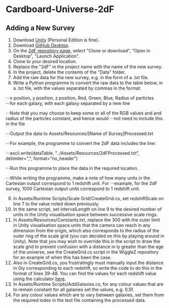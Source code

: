 # Cardboard-Universe-2dF
## Adding a New Survey
1. Download [Unity](https://unity3d.com/) (Personal Edition is fine).
2. Download [GitHub Desktop](https://desktop.github.com/).
3. On the [2dF repository page](https://github.com/RossKnapman/Cardboard-Universe-2dF), select "Clone or download", "Open in Desktop", "Launch Application".
4. Clone to your desired location.
5. Replace the "2dF" in the project name with the name of the new survey.
6. In the project, delete the contents of the "Data" folder.
7. Add the raw data for the new survey, e.g. in the form of a .txt file.
8. Write a Python programme to convert the raw data to the table below, in a .txt file, with the values separated by commas in the format:

⋅⋅⋅x position, y position, z position, Red, Green, Blue, Radius of particles
⋅⋅⋅for each galaxy, with each galaxy separated by a new line

⋅⋅⋅Note that you may choose to keep some or all of the RGB values and and radius of the particles constant, and hence would ⋅⋅⋅not need to include this in the file

⋅⋅⋅Output the data to Assets/Resources/[Name of Survey]Processed.txt

⋅⋅⋅For example, the programme to convert the 2dF data includes the line:

⋅⋅⋅ascii.write(dataTable, "../Assets/Resources/2dFProcessed.txt", delimiter=",", format="no_header")

⋅⋅⋅Run this programme to place the data in the required location.

⋅⋅⋅While writing the programme, make a note of how many units in the Cartesian output correspond to 1 redshift unit. For ⋅⋅⋅example, for the 2dF survey, 1000 Cartesian output units correspond to 1 redshift unit.

9. In Assets/Runtime Scripts/Scale Grid/CreateGrid.cs, set redshiftScale on line 7 to the value noted down previously.
10. In the same script, set intervalLength on line 9 to the desired number of units in the Unity visualisation space between successive scale rings.
11. In Assets/Resources/Constants.txt, replace the 300 with the outer limit in Unity visualisation space units that the camera can reach in any dimension from the origin, which also corresponds to the radius of the outer ring of the scale grid (you can decided on this by playing around in Unity). Note that you may wish to override this in the script to draw the scale grid to prevent confusion with a distance in ly greater than the age of the universe, see the CreateGrid.cs script in the WiggleZ repository for an example of when this has been the case.
12. Also in CreateGrid.cs, you frustratingly must manually input the distance in Gly corresponding to each redshift, so write the code to do this in the format of lines 39-48. You can find the values for each redshift value using the calculator [here](http://www.astro.ucla.edu/~wright/CosmoCalc.html).
13. In Assets/Runtime Scripts/AddGalaxies.cs, for any colour values that are to remain constant for all galaxies set the values, e.g. 0.5f.
14. For any colour values which are to vary between galaxies, set them from the required index in the text file containing the processed data.
